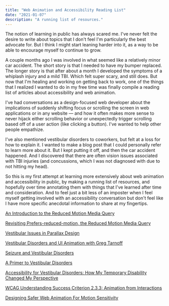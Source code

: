 ```yaml
---
title: "Web Animation and Accessibility Reading List"
date: "2021-01-07"
description: "A running list of resources."
---
```


The notion of learning in public has always scared me. I've never felt the desire to write about topics that I don't feel I'm particularly the best advocate for. But I think I might start leaning harder into it, as a way to be able to encourage myself to continue to grow.

A couple months ago I was involved in what seemed like a relatively minor car accident. The short story is that I needed to have my bumper replaced. The longer story is that after about a month I developed the symptoms of a whiplash injury and a mild TBI. Which felt super scary, and still does. But now that I'm healing and working on getting back to work, one of the things that I realized I wanted to do in my free time was finally compile a reading list of articles about accessibility and web animation.

I've had conversations as a design-focused web developer about the implications of suddenly shifting focus or scrolling the screen in web applications or in any website — and how it often makes more sense to never hijack either scrolling behavior or unexpectedly trigger scrolling based off of a user action (like clicking a button). I've wanted to help other people empathize.

I've also mentioned vestibular disorders to coworkers, but felt at a loss for how to explain it. I wanted to make a blog post that I could personally refer to learn more about it. But I kept putting it off, and then the car accident happened. And I discovered that there are often vision issues associated with TBI injuries (and concussions, which I was not diagnosed with due to not hitting my head).

So this is my first attempt at learning more extensively about web animation and accessibility in public, by making a running list of resources, and hopefully over time annotating them with things that I've learned after time and consideration. And to feel just a bit less of an imposter when I feel myself getting involved with an accessibility conversation but don't feel like I have more specific anecdotal information to share at my fingertips.

[An Introduction to the Reduced Motion Media Query](https://css-tricks.com/introduction-reduced-motion-media-query/)

[Revisiting Prefers-reduced-motion, the Reduced Motion Media Query](https://css-tricks.com/revisiting-prefers-reduced-motion-the-reduced-motion-media-query/)

[Vestibular Issues in Parallax Design](https://www.webaxe.org/vestibular-issues-parallax-design/)

[Vestibular Disorders and UI Animation with Greg Tarnoff](http://rachelnabors.com/2015/08/02/vestibular-disorders-ui-animation/)

[Seizure and Vestibular Disorders](https://webaim.org/articles/seizure/)

[A Primer to Vestibular Disorders](https://www.a11yproject.com/posts/2013-05-15-understanding-vestibular-disorders/)

[Accessibility for Vestibular Disorders: How My Temporary Disability Changed My Perspective](https://alistapart.com/article/accessibility-for-vestibular/)

[WCAG Understanding Success Criterion 2.3.3: Animation from Interactions](https://www.w3.org/WAI/WCAG21/Understanding/animation-from-interactions.html)

[Designing Safer Web Animation For Motion Sensitivity](https://alistapart.com/article/designing-safer-web-animation-for-motion-sensitivity/)
